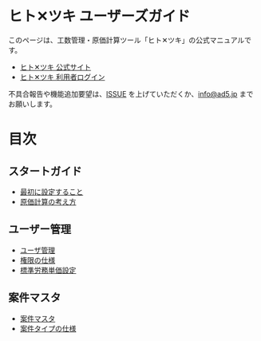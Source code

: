 # ヒト✕ツキ ユーザーズガイド

このページは、工数管理・原価計算ツール「ヒト✕ツキ」の公式マニュアルです。  

- [ヒト✕ツキ 公式サイト](https://hitotsuki.net)
- [ヒト✕ツキ 利用者ログイン](https://user.hitotsuki.net/signin)

不具合報告や機能追加要望は、[ISSUE](https://github.com/ad5-inc/hitotsuki-guide/issues) を上げていただくか、info@ad5.jp までお願いします。  

# 目次

## スタートガイド

- [最初に設定すること](src/pages/101-setup.md)
- [原価計算の考え方](src/pages/102-accounting.md)

## ユーザー管理

- [ユーザ管理](src/pages/201-user.md)
- [権限の仕様](src/pages/202-role.md)
- [標準労務単価設定](src/pages/203-labor-cost.md)

## 案件マスタ

- [案件マスタ](src/pages/301-project.md)
- [案件タイプの仕様](src/pages/302-project-type.md)

